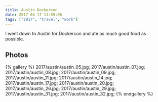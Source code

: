 ```yaml
---
title: Austin Dockercon
date: 2017-04-17 11:59:06
tags: ["2017", "travel", "work"]
---
```


I went down to Austin for Dockercon and ate as much good food as possible.

## Photos

{% gallery %}
2017/austin/austin_05.jpg;
2017/austin/austin_07.jpg;
2017/austin/austin_08.jpg;
2017/austin/austin_09.jpg;
2017/austin/austin_11.jpg;
2017/austin/austin_14.jpg;
2017/austin/austin_17.jpg;
2017/austin/austin_20.jpg;
2017/austin/austin_26.jpg;
2017/austin/austin_29.jpg;
2017/austin/austin_31.jpg;
2017/austin/austin_32.jpg;
{% endgallery %}
